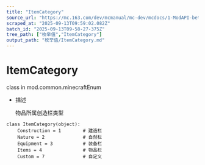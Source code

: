 ```yaml
---
title: "ItemCategory"
source_url: "https://mc.163.com/dev/mcmanual/mc-dev/mcdocs/1-ModAPI-beta/%E6%9E%9A%E4%B8%BE%E5%80%BC/ItemCategory.html?catalog=1"
scraped_at: "2025-09-13T09:59:02.082Z"
batch_id: "2025-09-13T09-58-27-375Z"
tree_path: ["枚举值","ItemCategory"]
output_path: "枚举值/ItemCategory.md"
---
```


#  ItemCategory

class in mod.common.minecraftEnum

*   描述
    
    物品所属创造栏类型
    

```
class ItemCategory(object):
	Construction = 1		# 建造栏
	Nature = 2				# 自然栏
	Equipment = 3			# 装备栏
	Items = 4				# 物品栏
	Custom = 7				# 自定义


```